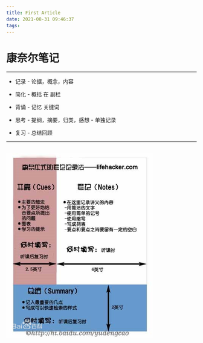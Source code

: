 ```yaml
---
title: First Article
date: 2021-08-31 09:46:37
tags:
---
```


# 康奈尔笔记
---

- 记录 - 论据，概念，内容
- 简化 - 概括 在 副栏
- 背诵 - 记忆 关键词

- 思考 - 提纲，摘要，归类，感想 - 单独记录
- 复习 - 总结回顾
---
![note image](/image/note.jpeg)
---




